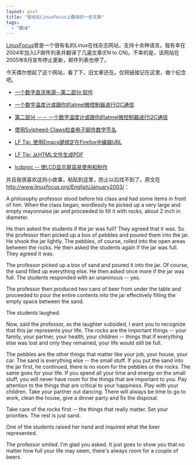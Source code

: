 ```yaml
---
layout: post
title: "曾经在LinuxFocus上翻译的一些文章"
tags:
  - "翻译"
---
```



[LinuxFocus](http://www.linuxfocus.org/)曾是一个很有名的Linux在线杂志网站，支持十余种语言。我有幸在2004年加入LF邮件列表并翻译了几遍文章(EN to CN)。不幸的是，该网站在2005年8月宣布停止更新，邮件列表也停了。

今天偶尔想起了这个网站，看了下，旧文章还在。仅把链接记在这里，做个纪念吧。

* [一个数字直流电源--第二部分:软件](http://www.linuxfocus.org/ChineseGB/July2005/article384.shtml)

* [一个数字温度计或跟你的atmel微控制器进行I2C通信](http://new.linuxfocus.org/ChineseGB/February2005/article365.shtml)

* [第二部分 －－ 一个数字温度计或跟你的atmel微控制器进行I2C通信](http://new.linuxfocus.org/ChineseGB/March2005/article369.shtml)

* [使用Sylpheed-Claws检查电子邮件数字签名](http://new.linuxfocus.org/ChineseGB/January2005/article364.shtml)

* [LF Tip: 使用Emacs键绑定在Firefox中编辑URL](http://new.linuxfocus.org/ChineseGB/December2004/article358.shtml)

* [LF Tip: 从HTML文件生成PDF](http://www.linuxfocus.org/ChineseGB/February2005/article366.shtml)

* [lcdproc -- 使LCD显示屏容易使用和制作](http://www.linuxfocus.org/ChineseGB/April2005/article375.shtml)

并且我很喜欢这则小故事，粘贴到这里，防止以后找不到了。原文在 <http://www.linuxfocus.org/English/January2003/>：

A philosophy professor stood before his class and had some items in front of him. When the class began, wordlessly he picked up a very large and empty mayonnaise jar and proceeded to fill it with rocks, about 2 inch in diameter.

He then asked the students if the jar was full? They agreed that it was. So the professor then picked up a box of pebbles and poured them into the jar. He shook the jar lightly. The pebbles, of course, rolled into the open areas between the rocks. He then asked the students again if the jar was full. They agreed it was.

The professor picked up a box of sand and poured it into the jar. Of course, the sand filled up everything else. He then asked once more if the jar was full. The students responded with an unanimous -- yes.

The professor then produced two cans of beer from under the table and proceeded to pour the entire contents into the jar effectively filling the empty space between the sand.

The students laughed.

Now, said the professor, as the laughter subsided, I want you to recognize that this jar represents your life. The rocks are the important things -- your family, your partner, your health, your children -- things that if everything else was lost and only they remained, your life would still be full.

The pebbles are the other things that matter like your job, your house, your car. The sand is everything else -- the small stuff. If you put the sand into the jar first, he continued, there is no room for the pebbles or the rocks. The same goes for your life. If you spend all your time and energy on the small stuff, you will never have room for the things that are important to you. Pay attention to the things that are critical to your happiness. Play with your children. Take your partner out dancing. There will always be time to go to work, clean the house, give a dinner party and fix the disposal.

Take care of the rocks first -- the things that really matter. Set your priorities. The rest is just sand.

One of the students raised her hand and inquired what the beer represented.

The professor smiled. I'm glad you asked. It just goes to show you that no matter how full your life may seem, there's always room for a couple of beers.
